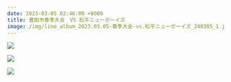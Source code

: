 ```yaml
---
date: 2023-03-05 02:46:00 +0000
title: 豊田市春季大会　VS 松平ニューボーイズ
image: /img/line_album_2023.03.05-春季大会-vs.松平ニューボーイズ_240305_1.jpg
---
```

![](/img/line_album_2023.03.05-春季大会-vs.松平ニューボーイズ_240305_2.jpg)

![](/img/line_album_2023.03.05-春季大会-vs.松平ニューボーイズ_240305_3.jpg)

![](/img/line_album_2023.03.05-春季大会-vs.松平ニューボーイズ_240305_4.jpg)
